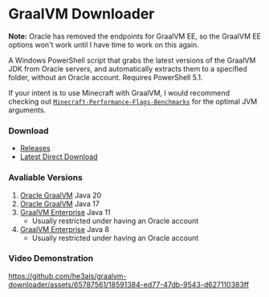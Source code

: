 # GraalVM Downloader

**Note:** Oracle has removed the endpoints for GraalVM EE, so the GraalVM EE options won't work until I have time to work on this again.

A Windows PowerShell script that grabs the latest versions of the GraalVM JDK from Oracle servers, and automatically extracts them to a specified folder, without an Oracle account. Requires PowerShell 5.1.

If your intent is to use Minecraft with GraalVM, I would recommend checking out [`Minecraft-Performance-Flags-Benchmarks`](https://github.com/brucethemoose/Minecraft-Performance-Flags-Benchmarks) for the optimal JVM arguments.

### Download

- [Releases](https://github.com/he3als/graalvm-downloader/releases)
- [Latest Direct Download](https://github.com/he3als/graalvm-downloader/releases/download/latest/graalvm-downloader.cmd)

### Avaliable Versions
1. [Oracle GraalVM](https://www.graalvm.org/downloads/) Java 20
2. [Oracle GraalVM](https://www.graalvm.org/downloads/) Java 17
3. [GraalVM Enterprise](https://www.graalvm.org/downloads/) Java 11
   - Usually restricted under having an Oracle account
5. [GraalVM Enterprise](https://www.graalvm.org/downloads/) Java 8
   - Usually restricted under having an Oracle account

### Video Demonstration

https://github.com/he3als/graalvm-downloader/assets/65787561/18591384-ed77-47db-9543-d627110383ff

